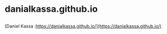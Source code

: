 # danialkassa.github.io
##
[Daniel Kassa :https://danialkassa.github.io/](https://danialkassa.github.io/)
